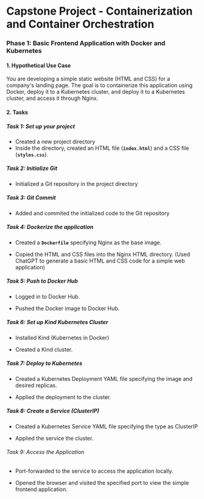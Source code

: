 # Capstone Project - Containerization and Container Orchestration

### Phase 1: Basic Frontend Application with Docker and Kubernetes

#### 1. Hypothetical Use Case
You are developing a simple static website (HTML and CSS) for a company's landing page. The goal is to containerize this application using Docker, deploy it to a Kubernetes cluster, and deploy it to a Kubernetes cluster, and access it through Nginx.

#### 2. Tasks
##### Task 1: Set up your project

- Created a new project directory
- Inside the directory, created an HTML file (**`index.html`**) and a CSS file (**`styles.css`**).

##### Task 2: Initialize Git
- Initialized a Git repository in the project directory

##### Task 3: Git Commit
- Added and commited the initialized code to the Git repository

##### Task 4: Dockerize the application
- Created a **`Dockerfile`** specifying Nginx as the base image.
  
- Copied the HTML and CSS files into the Nginx HTML directory. (Used ChatGPT to generate a basic HTML and CSS code for a simple web application)

##### Task 5: Push to Docker Hub
- Logged in to Docker Hub.

- Pushed the Docker image to Docker Hub.

##### Task 6: Set up Kind Kubernetes Cluster
- Installed Kind (Kubernetes in Docker)

- Created a Kind cluster.

##### Task 7: Deploy to Kubernetes
- Created a Kubernetes Deployment YAML file specifying the image and desired replicas.

- Applied the deployment to the cluster.

##### Task 8: Create a Service (ClusterIP)
- Created a Kubernetes Service YAML file specifying the type as ClusterIP

- Applied the service the cluster.

###### Task 9: Access the Application
- Port-forwarded to the service to access the application locally.

- Opened the browser and visited the specified port to view the simple frontend application.
